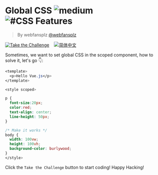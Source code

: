 <!--info-header-start--><h1>Global CSS <img src="https://img.shields.io/badge/-medium-d9901a" alt="medium"/> <img src="https://img.shields.io/badge/-%23CSS%20Features-999" alt="#CSS Features"/></h1><blockquote><p>By webfansplz <a href="https://github.com/webfansplz" target="_blank">@webfansplz</a></p></blockquote><p><a href="https://sfc.vuejs.org/#eyJBcHAudnVlIjoiPHRlbXBsYXRlPlxuICA8cD5IZWxsbyBWdWUuanM8L3A+XG48L3RlbXBsYXRlPlxuXG48c3R5bGUgc2NvcGVkPlxuXG5wIHtcbiAgZm9udC1zaXplOjIwcHg7XG4gIGNvbG9yOnJlZDtcbiAgdGV4dC1hbGlnbjogY2VudGVyO1xuICBsaW5lLWhlaWdodDogNTBweDtcbn1cblxuLyogTWFrZSBpdCB3b3JrcyAqL1xuYm9keSB7XG4gIHdpZHRoOiAxMDB2dztcbiAgaGVpZ2h0OiAxMDB2aDtcbiAgYmFja2dyb3VuZC1jb2xvcjogYnVybHl3b29kO1xufVxuPC9zdHlsZT5cbiJ9" target="_blank"><img src="https://img.shields.io/badge/-Take%20the%20Challenge-213547?logo=vue.js&logoColor=42b883" alt="Take the Challenge"/></a> &nbsp;&nbsp;&nbsp;<a href="./README.zh-CN.md" target="_blank"><img src="https://img.shields.io/badge/-%E7%AE%80%E4%BD%93%E4%B8%AD%E6%96%87-gray" alt="简体中文"/></a> </p><!--info-header-end-->


Sometimes, we want to set global CSS in the scoped component, how to solve it, let's go 👇: 

```css
<template>
  <p>Hello Vue.js</p>
</template>

<style scoped>

p {
  font-size:20px;
  color:red;
  text-align: center;
  line-height: 50px;
}

/* Make it works */
body {
  width: 100vw;
  height: 100vh;
  background-color: burlywood;
}
</style>
```

Click the `Take the Challenge` button to start coding! Happy Hacking!

